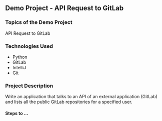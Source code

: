 ## Demo Project - API Request to GitLab

### Topics of the Demo Project
API Request to GitLab

### Technologies Used
- Python
- GitLab
- IntelliJ
- Git

### Project Description
Write an application that talks to an API of an external application (GitLab) and lists all the public GitLab repositories for a specified user.

#### Steps to ...